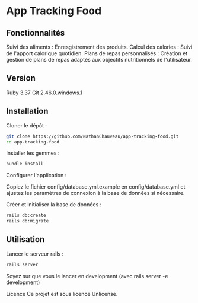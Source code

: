 # App Tracking Food


## Fonctionnalités
Suivi des aliments : Enresgistrement des produits.
Calcul des calories : Suivi de l'apport calorique quotidien.
Plans de repas personnalisés : Création et gestion de plans de repas adaptés aux objectifs nutritionnels de l'utilisateur.
## Version
Ruby 3.37
Git 2.46.0.windows.1

## Installation
Cloner le dépôt :

```bash
git clone https://github.com/NathanChauveau/app-tracking-food.git
cd app-tracking-food
```
Installer les gemmes :

```bash
bundle install
```
Configurer l'application :

Copiez le fichier config/database.yml.example en config/database.yml et ajustez les paramètres de connexion à la base de données si nécessaire.

Créer et initialiser la base de données :

```bash
rails db:create
rails db:migrate
```
## Utilisation

Lancer le serveur rails :
```bash
rails server
```
Soyez sur que vous le lancer en development (avec rails server -e development)


Licence
Ce projet est sous licence Unlicense.
